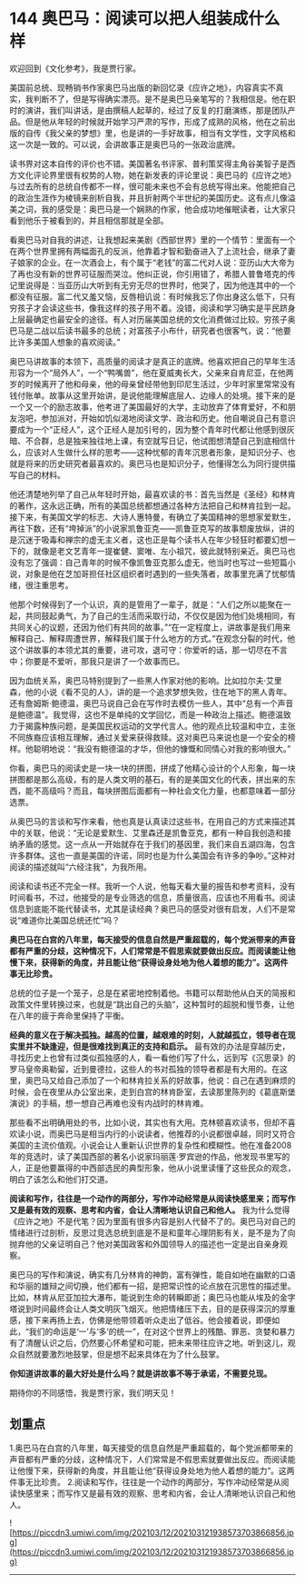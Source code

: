 # 144 奥巴马：阅读可以把人组装成什么样

欢迎回到《文化参考》，我是贾行家。

美国前总统、现畅销书作家奥巴马出版的新回忆录《应许之地》，内容真实不真实，我判断不了，但是写得确实漂亮。是不是奥巴马亲笔写的？我相信是。他在职时的演讲，我们叫讲话，是由撰稿人起草的，经过了反复的打磨演练，那是团队产品。但是他从年轻的时候就开始学习严肃的写作，形成了成熟的风格，他在之前出版的自传《我父亲的梦想》里，也是讲的一手好故事，相当有文学性，文字风格和这一次是一致的。可以说，会讲故事正是奥巴马的一张政治底牌。

读书界对这本自传的评价也不错。美国著名书评家、普利策奖得主角谷美智子是西方文化评论界里很有权势的人物，她在新发表的评论里说：奥巴马的《应许之地》与过去所有的总统自传都不一样，很可能未来也不会有总统写得出来。他能把自己的政治生涯作为棱镜来剖析自我，并且折射两个半世纪的美国历史。这有点儿像溢美之词，我的感受是：奥巴马是一个娴熟的作家，他会成功地催眠读者，让大家只看到他乐于被看到的，并且相信那就是全部。

看奥巴马对自我的讲述，让我想起来美剧《西部世界》里的一个情节：里面有一个在两个世界里拥有两幅面孔的反派，他靠着才智和勤奋进入了上流社会，继承了妻子娘家的企业。在一次酒会上，有个属于“老钱”的富二代对人说：亚历山大大帝为了再也没有新的世界可征服而哭泣。他纠正说，你引用错了，希腊人普鲁塔克的传记里说得是：当亚历山大听到有无穷无尽的世界时，他哭了，因为他连其中的一个都没有征服。富二代又羞又恼，反唇相讥说：有时候我忘了你出身这么低下，只有穷孩子才会读这些书，像我这样的孩子用不着。没错，阅读和学习确实是平民跻身上层最确定也最安全的途径。有人对历届美国总统的文化消费做过比较。穷孩子奥巴马是二战以后读书最多的总统；对富孩子小布什，研究者也很客气，说：“他要比许多美国人想象的喜欢阅读。”

奥巴马讲故事的本领下，高质量的阅读才是真正的底牌。他喜欢把自己的早年生活形容为一个“局外人”，一个“鸭嘴兽”，他在夏威夷长大，父亲来自肯尼亚，在他两岁的时候离开了他和母亲，他的母亲曾经带他到印尼生活过，少年时家里常常没有钱付账单。故事从这里开始讲，是说他能理解底层人、边缘人的处境。接下来的是一个又一个的励志故事，他考进了美国最好的大学，主动放弃了体育爱好，不和朋友泡吧，参加派对，开始如饥似渴地阅读文学、政治和历史。他自嘲说自己有意识要成为一个“正经人”，这个正经人是加引号的，因为整个青年时代都让他感到很灰暗、不合群，总是独来独往地上课，有空就写日记，他试图想清楚自己到底相信什么，应该对人生做什么样的思考——这种忧郁的青年沉思者形象，是知识分子、也就是将来的历史研究者最喜欢的。奥巴马也是知识分子，他懂得怎么为同行提供描写自己的材料。

他还清楚地列举了自己从年轻时开始，最喜欢读的书：首先当然是《圣经》和林肯的著作，这永远正确，所有的美国总统都想通过各种方法把自己和林肯拉到一起。接下来，有美国文学的标志、大诗人惠特曼，有确立了美国精神的思想家爱默生，再往下数，还有“垮掉派”的小说家凯鲁亚克——凯鲁亚克写的故事颓废放纵，讲的是沉迷于吸毒和禅宗的虚无主义者，这也正是每个读书人在年少轻狂时都要幻想一下的，就像是老文艺青年一提崔健、窦唯、左小祖咒，彼此就特别亲近。奥巴马也没有忘了强调：自己青年的时候不像凯鲁亚克那么虚无，他当时也写过一些短篇小说，对象是他在芝加哥担任社区组织者时遇到的一些失落者，故事里充满了忧郁情绪，很注重思考。

他那个时候得到了一个认识，真的是管用了一辈子，就是：“人们之所以能聚在一起，共同鼓起勇气，为了自己的生活而采取行动，不仅仅是因为他们处境相同，有共同关心的议题，还因为他们有共同的故事。”“在一定程度上，讲故事是我们用来解释自己、解释周遭世界，解释我们属于什么地方的方式。”在观念分裂的时代，他这个讲故事的本领尤其的重要，进可攻，退可守：你爱听的话，那一切尽在不言中；你要是不爱听，那我只是讲了一个故事而已。

因为血统关系，奥巴马特别提到了一些黑人作家对他的影响。比如拉尔夫·艾里森，他的小说《看不见的人》，讲的是一个追求梦想失败，住在地下的黑人青年。还有詹姆斯·鲍德温，奥巴马说自己会在写作时去模仿一些人，其中“总有一个声音是鲍德温”。我觉得，这也不是单纯的文学回忆，而是一种政治上描述。鲍德温致力于揭露种族问题，是美国民权运动的文学代言人。他的观点比较温和中立，主张不同族裔应该相互理解，通过关爱来获得救赎。这对奥巴马来说也是一个安全的榜样。他聪明地说：“我没有鲍德温的才华，但他的慷慨和同情心对我的影响很大。”

你看，奥巴马的阅读史是一块一块的拼图，拼成了他精心设计的个人形象，每一块拼图都是那么高级，有的是人类文明的基石，有的是美国文化的代表，拼出来的东西，能不高级吗？而且，每块拼图后面都有一种社会文化力量，也都意味着一部分选票。

从奥巴马的言谈和写作来看，他也真是认真读过这些书，在用自己的方式来描述其中的关联，他说：“无论是爱默生、艾里森还是凯鲁亚克，都有一种自我创造和接纳矛盾的感觉。这一点从一开始就存在于我们的基因里，我们来自五湖四海，包含许多群体。这也一直是美国的许诺，同时也是为什么美国会有许多的争吵。”这种对阅读的描述就叫“六经注我”，为我所用。

阅读和读书还不完全一样。我听一个人说，他每天看大量的报告和参考资料，没有时间看书，不过，他接受的是专业筛选的信息，质量很高，应该也不用看书。阅读信息到底能不能代替读书，尤其是读经典？奥巴马的感受对很有启发，人们不是常说“难道你比美国总统还忙”吗？

 **奥巴马在白宫的八年里，每天接受的信息自然是严重超载的，每个党派带来的声音都有严重的分歧，这种情况下，人们常常是不假思索就要做出反应。而阅读能让他慢下来，获得新的角度，并且能让他“获得设身处地为他人着想的能力”。这两件事无比珍贵。**

总统的位子是一个笼子，总是在紧密地控制着他。书籍可以帮助他从白天的简报和政策文件里转换过来，也就是“跳出自己的头脑”，这种暂时的超脱和慢节奏，让他在八年的疲于奔命里保持了平衡。

 **经典的意义在于解决孤独。越高的位置，越艰难的时刻，人就越孤立，领导者在现实里并不缺逢迎，但是很难找到真正的支持和启示。** 最有效的办法是穿越历史，寻找历史上也曾有过类似孤独感的人，看一看他们写了什么，远到写《沉思录》的罗马皇帝奥勒留，近到曼德拉，这些人的书对孤独的领导者都是有大用的。在这里，奥巴马又给自己添加了一个和林肯拉关系的好故事，他说：自己在遇到麻烦的时候，会在夜里从办公室出来，走到白宫的林肯卧室，去读那里陈列的《葛底斯堡演说》的手稿，想一想自己再难也没有内战时的林肯难。

那些看不出明确用处的书，比如小说，其实也有大用。克林顿喜欢读书，但却不喜欢读小说，而奥巴马是相当内行的小说读者，他推荐的小说都很卓越，同时又符合美国的主流价值观。小说会让人重新认识世界的复杂性和模糊性。他在准备2008年的竞选时，读了美国西部的著名小说家玛丽莲·罗宾逊的作品，他发现书里写的人，正是他要赢得的中西部选民的典型形象，他从小说里读懂了这些民众的观念，明白了该怎么和他们打交道。

 **阅读和写作，往往是一个动作的两部分，写作冲动经常是从阅读快感里来；而写作又是最有效的观察、思考和内省，会让人清晰地认识自己和他人。** 我为什么觉得《应许之地》不是代笔？因为里面有很多内容是别人代替不了的。奥巴马对自己的情绪进行过剖析，反思过竞选总统到底是不是和童年心理阴影有关，是不是为了向抛弃他的父亲证明自己？他对美国政客和外国领导人的描述也一定是出自亲身观察。

奥巴马的写作和演说，确实有几分林肯的神韵，富有弹性，能自如地在幽默的口语和华丽的雄辩之间切换，他们都有一招，是把常识性的论点放在沉思性的描述里。比如，林肯从尼亚加拉大瀑布，能说到生命的转瞬即逝；奥巴马也能从埃及的金字塔说到时间最终会让人类文明灰飞烟灭。他把情绪压下去，目的是获得深沉的厚重感，接下来再扬上去，仿佛是他带领着听众走出了低谷。他会接着说，即便如此，“我们的命运是‘一’与‘多’的统一”，在对这个世界上的残酷、罪恶、贪婪和暴力有了清醒认识之后，仍然要心怀希望和可能，把未来带往应许之地。听到这儿，观众自然就要激烈地鼓掌，但是想不起来具体在为了什么鼓掌。

 **你知道讲故事的最大好处是什么吗？就是讲故事不等于承诺，不需要兑现。**

期待你的不同感悟，我是贾行家，我们明天见！

## 划重点

1.奥巴马在白宫的八年里，每天接受的信息自然是严重超载的，每个党派都带来的声音都有严重的分歧，这种情况下，人们常常是不假思索就要做出反应。而阅读能让他慢下来，获得新的角度，并且能让他“获得设身处地为他人着想的能力”。这两件事无比珍贵。
2.阅读和写作，往往是一个动作的两部分，写作冲动经常是从阅读快感里来；而写作又是最有效的观察、思考和内省，会让人清晰地认识自己和他人。

![https://piccdn3.umiwi.com/img/202103/12/202103121938573703866856.jpg](https://piccdn3.umiwi.com/img/202103/12/202103121938573703866856.jpg)

---
